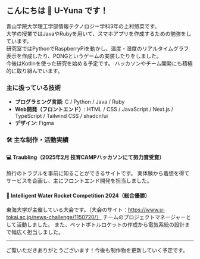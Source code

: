 ## こんにちは 👋 U-Yuna です！
青山学院大学理工学部情報テクノロジー学科3年の上村悠菜です。  
大学の授業ではJavaやRubyを用いて、スマホアプリを作成するための勉強をしています。  
研究室ではPythonでRaspberryPiを動かし、温度・湿度のリアルタイムグラフ表示を作成したり、PONGというゲームの実装したりをしました。  
今後はKotlinを使った研究を始める予定です。
ハッカソンやチーム開発にも積極的に取り組んでいます。

###  主に扱っている技術
- **プログラミング言語**: C / Python / Java / Ruby  
- **Web開発（フロントエンド）**: HTML / CSS / JavaScript / Next.js / TypeScript / Tailwind CSS / shadcn/ui
- **デザイン**: Figma

### 🛠 主な制作・活動実績

#### 💻 Traubling（2025年2月 技育CAMPハッカソンにて努力賞受賞）
旅行のトラブルを事前に知ることができるサイトです。
実体験から着想を得てサービスを企画し、主にフロントエンド開発を担当しました。 

#### 🚀 Intelligent Water Rocket Competition 2024（総合優勝）
東海大学が主催している大会です。（大会のサイト：https://www.u-tokai.ac.jp/news-challenge/1150720/）
チームのプロジェクトマネージャーとして活動しました。
また、ペットボトルロケットの作成から電気系統の設計まで幅広く担当しました。

---

ご覧いただきありがとうございます！今後も制作物を更新していく予定です。
